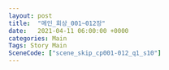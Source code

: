 ```yaml
---
layout: post
title:  "메인_회상_001~012장"
date:   2021-04-11 06:00:00 +0000
categories: Main
Tags: Story Main
SceneCode: ["scene_skip_cp001-012_q1_s10"]
---
```

